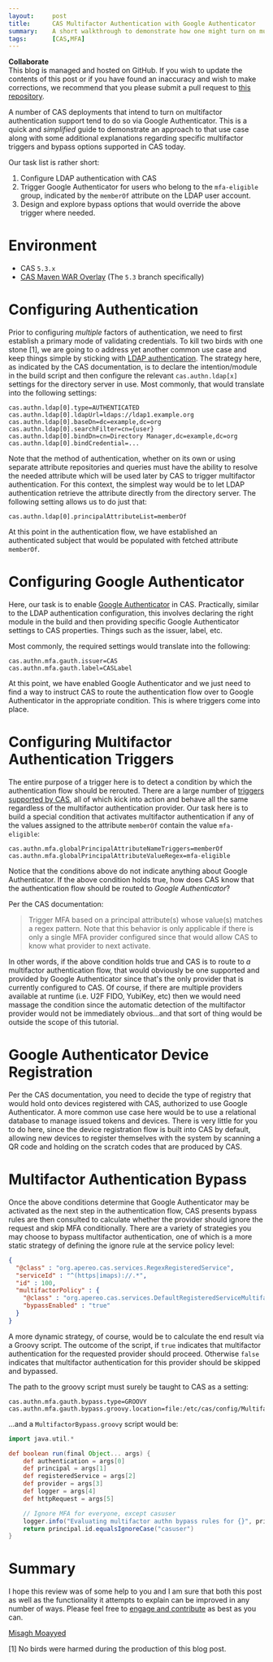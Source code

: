 ```yaml
---
layout:     post
title:      CAS Multifactor Authentication with Google Authenticator
summary:    A short walkthrough to demonstrate how one might turn on multifactor authentication with CAS using Google Authenticator, leveraging a variety of triggers.
tags:       [CAS,MFA]
---
```


<div class="alert alert-success">
<strong>Collaborate</strong><br/>This blog is managed and hosted on GitHub. If you wish to update the contents of this post or if you have found an inaccuracy and wish to make corrections, we recommend that you please submit a pull request to <a href="https://github.com/apereo/apereo.github.io">this repository</a>.
</div>

A number of CAS deployments that intend to turn on multifactor authentication support tend to do so via Google Authenticator. This is a quick and *simplified* guide to demonstrate an approach to that use case along with some additional explanations regarding specific multifactor triggers and bypass options supported in CAS today.

Our task list is rather short:

1. Configure LDAP authentication with CAS
2. Trigger Google Authenticator for users who belong to the `mfa-eligible` group, indicated by the `memberOf` attribute on the LDAP user account.
3. Design and explore bypass options that would override the above trigger where needed.

# Environment

- CAS `5.3.x`
- [CAS Maven WAR Overlay](https://github.com/apereo/cas-overlay-template) (The `5.3` branch specifically)

# Configuring Authentication

Prior to configuring *multiple* factors of authentication, we need to first establish a primary mode of validating credentials. To kill two birds with one stone [1], we are going to o address yet another common use case and keep things simple by sticking with [LDAP authentication](https://apereo.github.io/cas/development/installation/LDAP-Authentication.html). The strategy here, as indicated by the CAS documentation, is to declare the intention/module in the build script and then configure the relevant `cas.authn.ldap[x]` settings for the directory server in use. Most commonly, that would translate into the following settings:

```properties
cas.authn.ldap[0].type=AUTHENTICATED
cas.authn.ldap[0].ldapUrl=ldaps://ldap1.example.org
cas.authn.ldap[0].baseDn=dc=example,dc=org
cas.authn.ldap[0].searchFilter=cn={user}
cas.authn.ldap[0].bindDn=cn=Directory Manager,dc=example,dc=org
cas.authn.ldap[0].bindCredential=...
```

Note that the method of authentication, whether on its own or using separate attribute repositories and queries must have the ability to resolve the needed attribute which will be used later by CAS to trigger multifactor authentication. For this context, the simplest way would be to let LDAP authentication retrieve the attribute directly from the directory server.  The following setting allows us to do just that:

```properties
cas.authn.ldap[0].principalAttributeList=memberOf
```

At this point in the authentication flow, we have established an authenticated subject that would be populated with fetched attribute `memberOf`.

# Configuring Google Authenticator

Here, our task is to enable [Google Authenticator](https://apereo.github.io/cas/development/installation/GoogleAuthenticator-Authentication.html) in CAS. Practically, similar to the LDAP authentication configuration, this involves declaring the right module in the build and then providing specific Google Authenticator settings to CAS properties. Things such as the issuer, label, etc.

Most commonly, the required settings would translate into the following:

```properties
cas.authn.mfa.gauth.issuer=CAS
cas.authn.mfa.gauth.label=CASLabel
```

At this point, we have enabled Google Authenticator and we just need to find a way to instruct CAS to route the authentication flow over to Google Authenticator in the appropriate condition. This is where triggers come into place.

# Configuring Multifactor Authentication Triggers

The entire purpose of a trigger here is to detect a condition by which the authentication flow should be rerouted. There are a large number of [triggers supported by CAS](https://apereo.github.io/cas/development/installation/Configuring-Multifactor-Authentication-Triggers.html), all of which kick into action and behave all the same regardless of the multifactor authentication provider. Our task here is to build a special condition that activates multifactor authentication if any of the values assigned to the attribute `memberOf` contain the value `mfa-eligible`:

```properties
cas.authn.mfa.globalPrincipalAttributeNameTriggers=memberOf
cas.authn.mfa.globalPrincipalAttributeValueRegex=mfa-eligible
```

Notice that the conditions above do not indicate anything about Google Authenticator. If the above condition holds true, how does CAS know that the authentication flow should be routed to *Google Authenticator*?

Per the CAS documentation:

> Trigger MFA based on a principal attribute(s) whose value(s) matches a regex pattern. Note that this behavior is only applicable if there is only a single MFA provider configured since that would allow CAS to know what provider to next activate.

In other words, if the above condition holds true and CAS is to route to *a* multifactor authentication flow, that would obviously be one supported and provided by Google Authenticator since that's the only provider that is currently configured to CAS. Of course, if there are multiple providers available at runtime (i.e. U2F FIDO, YubiKey, etc) then we would need massage the condition since the automatic detection of the multifactor provider would not be immediately obvious...and that sort of thing would be outside the scope of this tutorial.

# Google Authenticator Device Registration

Per the CAS documentation, you need to decide the type of registry that would hold onto devices registered with CAS, authorized to use Google Authenticator. A more common use case here would be to use a relational database to manage issued tokens and devices. There is very little for you to do here, since the device registration flow is built into CAS by default, allowing new devices to register themselves with the system by scanning a QR code and holding on the scratch codes that are produced by CAS.

# Multifactor Authentication Bypass

Once the above conditions determine that Google Authenticator may be activated as the next step in the authentication flow, CAS presents bypass rules are then consulted to calculate whether the provider should ignore the request and skip MFA conditionally. There are a variety of strategies you may choose to bypass multifactor authentication, one of which is a more static strategy of defining the ignore rule at the service policy level:

```json
{
  "@class" : "org.apereo.cas.services.RegexRegisteredService",
  "serviceId" : "^(https|imaps)://.*",
  "id" : 100,
  "multifactorPolicy" : {
    "@class" : "org.apereo.cas.services.DefaultRegisteredServiceMultifactorPolicy",
    "bypassEnabled" : "true"
  }
}
```

A more dynamic strategy, of course, would be to calculate the end result via a Groovy script. The outcome of the script, if `true` indicates that multifactor authentication for the requested provider should proceed. Otherwise `false` indicates that multifactor authentication for this provider should be skipped and bypassed.

The path to the groovy script must surely be taught to CAS as a setting:

```properties
cas.authn.mfa.gauth.bypass.type=GROOVY
cas.authn.mfa.gauth.bypass.groovy.location=file:/etc/cas/config/MultifactorBypass.groovy
```

...and a `MultifactorBypass.groovy` script would be:

```groovy
import java.util.*

def boolean run(final Object... args) {
    def authentication = args[0]
    def principal = args[1]
    def registeredService = args[2]
    def provider = args[3]
    def logger = args[4]
    def httpRequest = args[5]

    // Ignore MFA for everyone, except casuser
    logger.info("Evaluating multifactor authn bypass rules for {}", principal)
    return principal.id.equalsIgnoreCase("casuser")
}
```

# Summary

I hope this review was of some help to you and I am sure that both this post as well as the functionality it attempts to explain can be improved in any number of ways. Please feel free to [engage and contribute](https://apereo.github.io/cas/developer/Contributor-Guidelines.html) as best as you can.

[Misagh Moayyed](https://twitter.com/misagh84)

[1] No birds were harmed during the production of this blog post.
